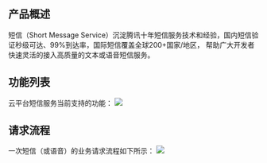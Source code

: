## 产品概述
短信（Short Message Service）沉淀腾讯十年短信服务技术和经验，国内短信验证秒级可达、99%到达率，国际短信覆盖全球200+国家/地区， 帮助广大开发者快速灵活的接入高质量的文本或语音短信服务。

## 功能列表
云平台短信服务当前支持的功能：
![](https://mccdn.qcloud.com/static/img/e0e7d45b3f9fffed60389f70df68fa92/image.png)

## 请求流程
一次短信（或语音）的业务请求流程如下所示：
![](https://mccdn.qcloud.com/static/img/7ecaa1d596f0a948ce6754b255355d07/image.png)
